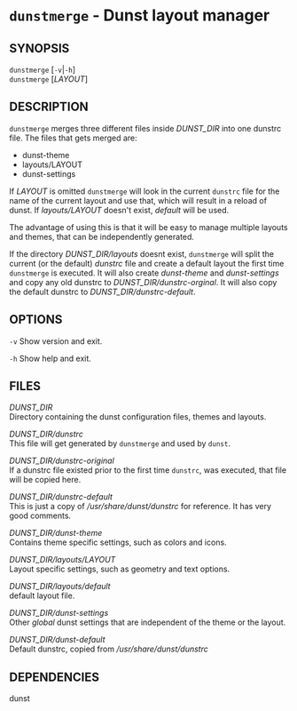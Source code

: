 # `dunstmerge` - Dunst layout manager

SYNOPSIS
--------

`dunstmerge` [`-v`|`-h`]  
`dunstmerge` [*LAYOUT*]

DESCRIPTION
-----------

`dunstmerge` merges three different files inside *DUNST_DIR*
into one dunstrc file. The files that gets merged are:  

- dunst-theme  
- layouts/LAYOUT  
- dunst-settings  

If *LAYOUT* is omitted `dunstmerge` will look in the
current `dunstrc` file for the name of the current layout
and use that, which will result in a reload of dunst.
If *layouts/LAYOUT* doesn't exist, *default* will be used.  

The advantage of using this is that it will be easy
to manage multiple layouts and themes, that can
be independently generated.  

If the directory *DUNST_DIR/layouts* doesnt exist,
`dunstmerge` will split the current (or the default)
*dunstrc* file and create a default layout the first
time `dunstmerge` is executed. It will also create
*dunst-theme* and *dunst-settings* and copy any old
dunstrc to *DUNST_DIR/dunstrc-orginal*. It will also
copy the default dunstrc to *DUNST_DIR/dunstrc-default*.

OPTIONS
-------

`-v`
  Show version and exit.

`-h`
  Show help and exit.


FILES
-----

*DUNST_DIR*  
Directory containing the dunst configuration files, themes
and layouts.  

*DUNST_DIR/dunstrc*  
This file will get generated by `dunstmerge` and used by
`dunst`.  

*DUNST_DIR/dunstrc-original*  
If a dunstrc file existed prior to the first time `dunstrc`,
was executed, that file will be copied here.  

*DUNST_DIR/dunstrc-default*  
This is just a copy of */usr/share/dunst/dunstrc* for 
reference. It has very good comments.  

*DUNST_DIR/dunst-theme*  
Contains theme specific settings, such as colors and icons.  

*DUNST_DIR/layouts/LAYOUT*  
Layout specific settings, such as geometry and text options.  

*DUNST_DIR/layouts/default*  
default layout file.  

*DUNST_DIR/dunst-settings*  
Other *global* dunst settings that are independent of the
theme or the layout.  

*DUNST_DIR/dunst-default*  
Default dunstrc, copied from */usr/share/dunst/dunstrc*  


DEPENDENCIES
------------
  
dunst  
